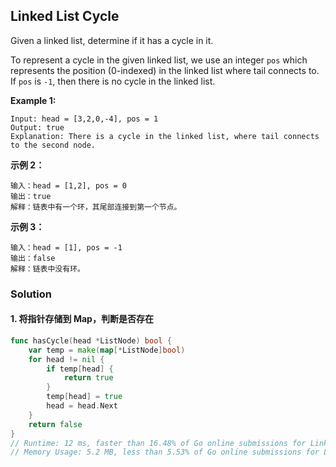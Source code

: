 ## Linked List Cycle

Given a linked list, determine if it has a cycle in it.

To represent a cycle in the given linked list, we use an integer `pos` which represents the position (0-indexed) in the linked list where tail connects to. If `pos` is `-1`, then there is no cycle in the linked list.

**Example 1:**

```
Input: head = [3,2,0,-4], pos = 1
Output: true
Explanation: There is a cycle in the linked list, where tail connects to the second node.
```

**示例 2：**

```
输入：head = [1,2], pos = 0
输出：true
解释：链表中有一个环，其尾部连接到第一个节点。
```

**示例 3：**

```
输入：head = [1], pos = -1
输出：false	
解释：链表中没有环。
```

### Solution

#### 1. 将指针存储到 Map，判断是否存在

```go
func hasCycle(head *ListNode) bool {
	var temp = make(map[*ListNode]bool)
	for head != nil {
		if temp[head] {
			return true
		}
		temp[head] = true
		head = head.Next
	}
	return false
}
// Runtime: 12 ms, faster than 16.48% of Go online submissions for Linked List Cycle.
// Memory Usage: 5.2 MB, less than 5.53% of Go online submissions for Linked List Cycle.
```

